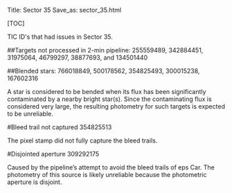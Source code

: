Title: Sector 35 
Save_as: sector_35.html

[TOC]

TIC ID's that had issues in Sector 35.

##Targets not processed in 2-min pipeline:
255559489, 342884451, 31975064, 46799297, 38877693, and 134501440

##Blended stars:
766018849, 500178562, 354825493, 300015238, 167602316

A star is considered to be bended when its flux has been significantly contaminated by a nearby bright star(s). Since the contaminating flux is considered very large, the resulting photometry for such targets is expected to be unreliable.

#Bleed trail not captured
354825513

The pixel stamp did not fully capture the bleed trails.

#Disjointed aperture
309292175

Caused by the pipeline’s attempt to avoid the bleed trails of eps Car. The photometry of this source is likely unreliable because the photometric aperture is disjoint.